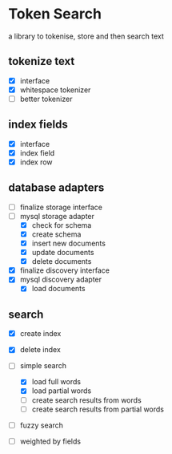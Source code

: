 # Token Search

a library to tokenise, store and then search text

## tokenize text
- [x] interface
- [x] whitespace tokenizer
- [ ] better tokenizer

## index fields
- [x] interface
- [x] index field
- [x] index row

## database adapters
- [ ] finalize storage interface
- [ ] mysql storage adapter
    - [x] check for schema
    - [x] create schema
    - [x] insert new documents
    - [x] update documents
    - [x] delete documents
- [x] finalize discovery interface
- [x] mysql discovery adapter
    - [x] load documents

## search 
- [x] create index
- [x] delete index
- [ ] simple search
    - [x] load full words
    - [x] load partial words
    - [ ] create search results from words
    - [ ] create search results from partial words
- [ ] fuzzy search
- [ ] weighted by fields


